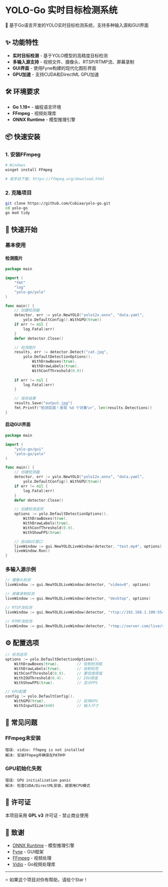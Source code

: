 # YOLO-Go 实时目标检测系统

🚀 基于Go语言开发的YOLO实时目标检测系统，支持多种输入源和GUI界面

## ✨ 功能特性

- **实时目标检测** - 基于YOLO模型的高精度目标检测
- **多输入源支持** - 视频文件、摄像头、RTSP/RTMP流、屏幕录制
- **GUI界面** - 使用Fyne构建的现代化图形界面
- **GPU加速** - 支持CUDA和DirectML GPU加速

## 🛠️ 环境要求

- **Go 1.19+** - 编程语言环境
- **FFmpeg** - 视频处理库
- **ONNX Runtime** - 模型推理引擎

## 📦 快速安装

### 1. 安装FFmpeg
```bash
# Windows
winget install FFmpeg

# 或手动下载: https://ffmpeg.org/download.html
```

### 2. 克隆项目
```bash
git clone https://github.com/Cubiaa/yolo-go.git
cd yolo-go
go mod tidy
```

## 🚀 快速开始

### 基本使用

#### 检测图片
```go
package main

import (
    "fmt"
    "log"
    "yolo-go/yolo"
)

func main() {
    // 创建检测器
    detector, err := yolo.NewYOLO("yolo12x.onnx", "data.yaml", 
        yolo.DefaultConfig().WithGPU(true))
    if err != nil {
        log.Fatal(err)
    }
    defer detector.Close()

    // 检测图片
    results, err := detector.Detect("cat.jpg", 
        yolo.DefaultDetectionOptions().
            WithDrawBoxes(true).
            WithDrawLabels(true).
            WithConfThreshold(0.9))
    
    if err != nil {
        log.Fatal(err)
    }

    // 保存结果
    results.Save("output.jpg")
    fmt.Printf("检测完成！发现 %d 个对象\n", len(results.Detections))
}
```

#### 启动GUI界面
```go
package main

import (
    "yolo-go/gui"
    "yolo-go/yolo"
)

func main() {
    // 创建检测器
    detector, err := yolo.NewYOLO("yolo12x.onnx", "data.yaml", 
        yolo.DefaultConfig().WithGPU(true))
    if err != nil {
        log.Fatal(err)
    }
    defer detector.Close()

    // 创建检测选项
    options := yolo.DefaultDetectionOptions().
        WithDrawBoxes(true).
        WithDrawLabels(true).
        WithConfThreshold(0.9).
        WithShowFPS(true)

    // 启动GUI窗口
    liveWindow := gui.NewYOLOLiveWindow(detector, "test.mp4", options)
    liveWindow.Run()
}
```

### 多输入源示例

```go
// 摄像头检测
liveWindow := gui.NewYOLOLiveWindow(detector, "video=0", options)

// 屏幕录制检测
liveWindow := gui.NewYOLOLiveWindow(detector, "desktop", options)

// RTSP流检测
liveWindow := gui.NewYOLOLiveWindow(detector, "rtsp://192.168.1.100:554/stream", options)

// RTMP流检测
liveWindow := gui.NewYOLOLiveWindow(detector, "rtmp://server.com/live/stream", options)
```

## ⚙️ 配置选项

```go
// 检测选项
options := yolo.DefaultDetectionOptions().
    WithDrawBoxes(true).        // 绘制检测框
    WithDrawLabels(true).       // 绘制标签
    WithConfThreshold(0.9).     // 置信度阈值
    WithIOUThreshold(0.4).      // IOU阈值
    WithShowFPS(true).          // 显示FPS

// GPU配置
config := yolo.DefaultConfig().
    WithGPU(true).              // 启用GPU
    WithInputSize(640)          // 输入尺寸
```

## 🔧 常见问题

### FFmpeg未安装
```
错误: vidio: ffmpeg is not installed
解决: 安装FFmpeg并确保在PATH中
```

### GPU初始化失败
```
错误: GPU initialization panic
解决: 检查CUDA/DirectML安装，或使用CPU模式
```

## 📄 许可证

本项目采用 **GPL v3** 许可证 - 禁止商业使用

## 🙏 致谢

- [ONNX Runtime](https://onnxruntime.ai/) - 模型推理引擎
- [Fyne](https://fyne.io/) - GUI框架
- [FFmpeg](https://ffmpeg.org/) - 视频处理
- [Vidio](https://github.com/AlexEidt/Vidio) - Go视频处理库

---

⭐ 如果这个项目对你有帮助，请给个Star！
